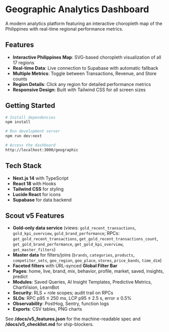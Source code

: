 # Geographic Analytics Dashboard

A modern analytics platform featuring an interactive choropleth map of the Philippines with real-time regional performance metrics.

## Features

- **Interactive Philippines Map**: SVG-based choropleth visualization of all 17 regions
- **Real-time Data**: Live connection to Supabase with automatic fallback
- **Multiple Metrics**: Toggle between Transactions, Revenue, and Store counts
- **Region Details**: Click any region for detailed performance metrics
- **Responsive Design**: Built with Tailwind CSS for all screen sizes

## Getting Started

```bash
# Install dependencies
npm install

# Run development server
npm run dev:next

# Access the dashboard
http://localhost:3000/geographic
```

## Tech Stack

- **Next.js 14** with TypeScript
- **React 18** with Hooks
- **Tailwind CSS** for styling
- **Lucide React** for icons
- **Supabase** for data backend

## Scout v5 Features

- **Gold-only data service** (views: `gold_recent_transactions`, `gold_kpi_overview`, `gold_brand_performance`; RPCs: `get_gold_recent_transactions`, `get_gold_recent_transactions_count`, `get_gold_brand_performance`, `get_gold_kpi_overview`, `get_master_filters`)
- **Master data** for filters/joins (`brands`, `categories`, `products`, `competitor_sets`, `geo_region`, `geo_place`, `stores`, `price_bands`, `time_dim`)
- **Faceted filters** with URL-synced **Global Filter Bar**
- **Pages**: home, live, brand, mix, behavior, profile, market, saved, insights, predict
- **Modules**: Saved Queries, AI Insight Templates, Predictive Metrics, ChartVision, LearnBot
- **Security**: RLS + role scopes; audit trail on RPCs
- **SLOs**: RPC p95 ≤ 250 ms, LCP p95 ≤ 2.5 s, error ≤ 0.5%
- **Observability**: PostHog, Sentry, function logs
- **Exports**: CSV tables, PNG charts

See **/docs/v5_features.json** for the machine-readable spec and **/docs/v5_checklist.md** for ship-blockers.